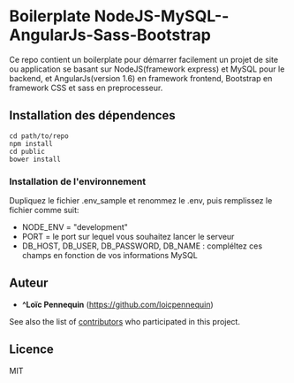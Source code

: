 # Boilerplate NodeJS-MySQL--AngularJs-Sass-Bootstrap

Ce repo contient un boilerplate pour démarrer facilement un projet de site ou application se basant sur NodeJS(framework express) et MySQL pour le backend, et AngularJs(version 1.6) en framework frontend, Bootstrap en framework CSS et sass en preprocesseur.

## Installation des dépendences

```
cd path/to/repo
npm install
cd public
bower install
```

### Installation de l'environnement

Dupliquez le fichier .env_sample et renommez le .env, puis remplissez le fichier comme suit:
* NODE_ENV = "development"
* PORT = le port sur lequel vous souhaitez lancer le serveur
* DB_HOST, DB_USER, DB_PASSWORD, DB_NAME : compléltez ces champs en fonction de vos informations MySQL

## Auteur

* **^Loïc Pennequin** (https://github.com/loicpennequin)

See also the list of [contributors](https://github.com/your/project/contributors) who participated in this project.

## Licence

MIT
